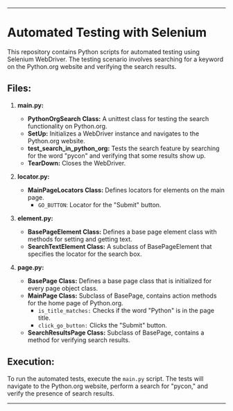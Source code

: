 

---

# Automated Testing with Selenium

This repository contains Python scripts for automated testing using Selenium WebDriver. The testing scenario involves searching for a keyword on the Python.org website and verifying the search results.

## Files:

1. **main.py:**
   - **PythonOrgSearch Class:** A unittest class for testing the search functionality on Python.org.
   - **SetUp:** Initializes a WebDriver instance and navigates to the Python.org website.
   - **test_search_in_python_org:** Tests the search feature by searching for the word "pycon" and verifying that some results show up.
   - **TearDown:** Closes the WebDriver.

2. **locator.py:**
   - **MainPageLocators Class:** Defines locators for elements on the main page.
     - `GO_BUTTON`: Locator for the "Submit" button.

3. **element.py:**
   - **BasePageElement Class:** Defines a base page element class with methods for setting and getting text.
   - **SearchTextElement Class:** A subclass of BasePageElement that specifies the locator for the search box.

4. **page.py:**
   - **BasePage Class:** Defines a base page class that is initialized for every page object class.
   - **MainPage Class:** Subclass of BasePage, contains action methods for the home page of Python.org.
     - `is_title_matches:` Checks if the word "Python" is in the page title.
     - `click_go_button:` Clicks the "Submit" button.
   - **SearchResultsPage Class:** Subclass of BasePage, contains a method for verifying search results.

## Execution:

To run the automated tests, execute the `main.py` script. The tests will navigate to the Python.org website, perform a search for "pycon," and verify the presence of search results.

---

